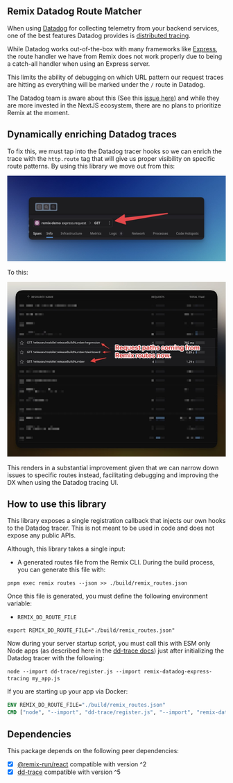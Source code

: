 ## Remix Datadog Route Matcher

When using [Datadog](https://www.datadoghq.com/) for collecting telemetry from
your backend services, one of the best features Datadog provides is
[distributed tracing](https://www.datadoghq.com/knowledge-center/distributed-tracing/).

While Datadog works out-of-the-box with many frameworks like
[Express](https://expressjs.com/), the route handler we have from Remix does not
work properly due to being a catch-all handler when using an Express server.

This limits the ability of debugging on which URL pattern our request traces are
hitting as everything will be marked under the `/` route in Datadog.

The Datadog team is aware about this (See this
[issue here](https://github.com/DataDog/dd-trace-js/issues/3283#issuecomment-1653821725))
and while they are more invested in the NextJS ecosystem, there are no plans to
prioritize Remix at the moment.

## Dynamically enriching Datadog traces

To fix this, we must tap into the Datadog tracer hooks so we can enrich the
trace with the `http.route` tag that will give us proper visibility on specific
route patterns. By using this library we move out from this:

![Empty trace](./images/empty_trace.jpg)

To this:

![Rich trace](./images/rich_trace.jpg)

This renders in a substantial improvement given that we can narrow down issues
to specific routes instead, facilitating debugging and improving the DX when
using the Datadog tracing UI.

## How to use this library

This library exposes a single registration callback that injects our own hooks
to the Datadog tracer. This is not meant to be used in code and does not expose
any public APIs.

Although, this library takes a single input:

- A generated routes file from the Remix CLI. During the build process, you can
  generate this file with:

```shell
pnpm exec remix routes --json >> ./build/remix_routes.json
```

Once this file is generated, you must define the following environment variable:

- `REMIX_DD_ROUTE_FILE`

```shell
export REMIX_DD_ROUTE_FILE="./build/remix_routes.json"
```

Now during your server startup script, you must call this with ESM only Node
apps (as described here in the
[dd-trace docs](https://github.com/DataDog/dd-trace-js?tab=readme-ov-file#ecmascript-modules-esm-support))
just after initializing the Datadog tracer with the following:

```shell
node --import dd-trace/register.js --import remix-datadog-express-tracing my_app.js
```

If you are starting up your app via Docker:

```Dockerfile
ENV REMIX_DD_ROUTE_FILE="./build/remix_routes.json"
CMD ["node", "--import", "dd-trace/register.js", "--import", "remix-datadog-express-tracing", "./build/express/index.js"]
```

## Dependencies

This package depends on the following peer dependencies:

- [x] [@remix-run/react](https://www.npmjs.com/package/@remix-run/react)
      compatible with version ^2
- [x] [dd-trace](https://www.npmjs.com/package/dd-trace) compatible with version
      ^5
